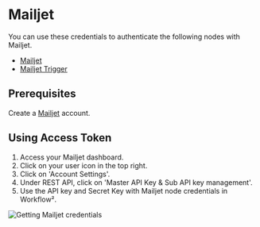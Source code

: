 # Mailjet

You can use these credentials to authenticate the following nodes with Mailjet.
- [Mailjet](/workflow/integrations/nodes/workflow-nodes-base.mailjet/)
- [Mailjet Trigger](/workflow/integrations/trigger-nodes/workflow-nodes-base.mailjetTrigger/)

## Prerequisites

Create a [Mailjet](https://www.mailjet.com/) account.

## Using Access Token

1. Access your Mailjet dashboard.
2. Click on your user icon in the top right.
3. Click on 'Account Settings'.
4. Under REST API, click on 'Master API Key & Sub API key management'.
5. Use the API key and Secret Key with Mailjet node credentials in Workflow².

![Getting Mailjet credentials](/_images/integrations/credentials/mailjet/using-access-token.gif)
